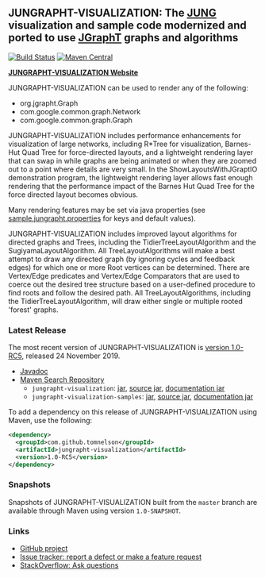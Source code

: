 ## JUNGRAPHT-VISUALIZATION: The [JUNG](http://jung.sourceforge.net) visualization and sample code modernized and ported to use [JGraphT](https://jgrapht.org) graphs and algorithms

[![Build Status](https://travis-ci.org/tomnelson/jungrapht-visualization.svg?branch=master)](https://travis-ci.org/tomnelson/jungrapht-visualization)
[![Maven Central](https://maven-badges.herokuapp.com/maven-central/com.github.tomnelson/jungrapht-visualization/badge.svg)](https://maven-badges.herokuapp.com/maven-central/com.github.tomnelson/jungrapht-visualization)


[**JUNGRAPHT-VISUALIZATION Website**](http://tomnelson.github.io/jungrapht-visualization/)

JUNGRAPHT-VISUALIZATION can be used to render any of the following:
* org.jgrapht.Graph
* com.google.common.graph.Network
* com.google.common.graph.Graph

JUNGRAPHT-VISUALIZATION includes performance enhancements for visualization of large networks, including R*Tree for visualization, Barnes-Hut Quad Tree for force-directed layouts, and a lightweight rendering layer that can swap in while graphs are being animated or when they are zoomed out to a point where details are very small.
In the ShowLayoutsWithJGraptIO demonstration program, the lightweight rendering layer allows fast enough rendering that the performance impact of the Barnes Hut Quad Tree for the force directed layout becomes obvious.

Many rendering features may be set via java properties (see [sample.jungrapht.properties](https://github.com/tomnelson/jungrapht-visualization/blob/master/jungrapht-visualization/src/main/resources/sample.jungrapht.properties) for keys and default values). 

JUNGRAPHT-VISUALIZATION includes improved layout algorithms for directed graphs and Trees, including the TidierTreeLayoutAlgorithm and the SugiyamaLayoutAlgorithm. All TreeLayoutAlgorithms will make a best attempt to draw any directed graph (by ignoring cycles and feedback edges) for which one or more Root vertices can be determined. There are Vertex/Edge predicates and Vertex/Edge Comparators that are used to coerce out the desired tree structure based on a user-defined procedure to find roots and follow the desired path. All TreeLayoutAlgorithms, including the TidierTreeLayoutAlgorithm, will draw either single or multiple rooted 'forest' graphs.
### Latest Release

The most recent version of JUNGRAPHT-VISUALIZATION is [version 1.0-RC5](https://github.com/tomnelson/jungrapht-visualization/releases/tag/v1.0_RC5), released 24 November 2019.
*   [Javadoc](http://tomnelson.github.io/jungrapht-visualization/javadoc/index.html)
*   [Maven Search Repository](http://search.maven.org/#search%7Cga%7C1%7Cg%3A%22com.github.tomnelson%22%20AND%20v%3A%221.0-RC5%22%20AND%20(a%3A%22jungrapht-visualization%22%20OR%20a%3A%22jungrapht-visualization-samples%22))
    *   `jungrapht-visualization`: [jar](http://search.maven.org/remotecontent?filepath=com/github/tomnelson/jungrapht-visualization/1.0-RC5/jungrapht-visualization-1.0-RC5.jar), [source jar](http://search.maven.org/remotecontent?filepath=com/github/tomnelson/jungrapht-visualization/1.0-RC5/jungrapht-visualization-1.0-RC5-sources.jar), [documentation jar](http://search.maven.org/remotecontent?filepath=com/github/tomnelson/jungrapht-visualization/1.0-RC5/jungrapht-visualization-1.0-RC5-javadoc.jar)
    *   `jungrapht-visualization-samples`: [jar](http://search.maven.org/remotecontent?filepath=com/github/tomnelson/jungrapht-visualization-samples/1.0-RC5/jungrapht-visualization-samples-1.0-RC5.jar), [source jar](http://search.maven.org/remotecontent?filepath=com/github/tomnelson/jungrapht-visualization-samples/1.0-RC5/jungrapht-visualization-samples-1.0-RC5-sources.jar), [documentation jar](http://search.maven.org/remotecontent?filepath=com/github/tomnelson/jungrapht-visualization-samples/1.0-RC5/jungrapht-visualization-samples-1.0-RC5-javadoc.jar)

To add a dependency on this release of JUNGRAPHT-VISUALIZATION using Maven, use the following:

```xml
<dependency>
  <groupId>com.github.tomnelson</groupId>
  <artifactId>jungrapht-visualization</artifactId>
  <version>1.0-RC5</version>
</dependency>
```

### Snapshots

Snapshots of JUNGRAPHT-VISUALIZATION built from the `master` branch are available through Maven using version `1.0-SNAPSHOT`.

### Links

* [GitHub project](https://github.com/tomnelson/jungrapht-visualization)
* [Issue tracker: report a defect or make a feature request](https://github.com/tomnelson/jungrapht-visualization/issues/new)
* [StackOverflow: Ask questions](https://stackoverflow.com/questions/ask?tags=jungrapht+java)

